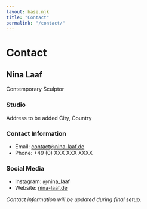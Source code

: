 ```yaml
---
layout: base.njk
title: "Contact"
permalink: "/contact/"
---
```


# Contact

## Nina Laaf
Contemporary Sculptor

### Studio
Address to be added
City, Country

### Contact Information
- Email: contact@nina-laaf.de
- Phone: +49 (0) XXX XXX XXXX

### Social Media
- Instagram: @nina_laaf
- Website: [nina-laaf.de](https://nina-laaf.de)

*Contact information will be updated during final setup.*